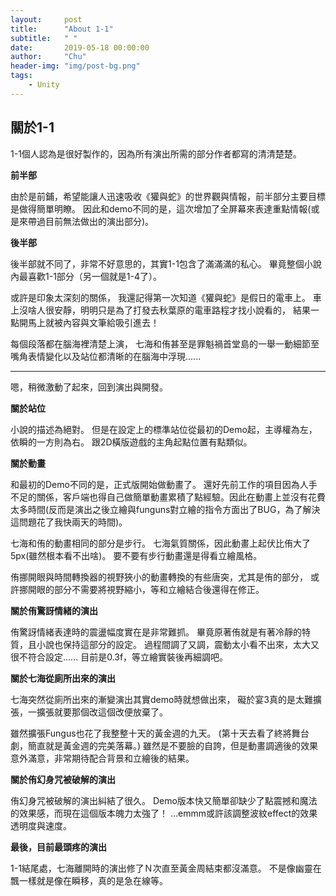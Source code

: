 ```yaml
---
layout:     post
title:      "About 1-1"
subtitle:   " "
date:       2019-05-18 00:00:00
author:     "Chu"
header-img: "img/post-bg.png"
tags:
    - Unity
---
```



## 關於1-1

1-1個人認為是很好製作的，因為所有演出所需的部分作者都寫的清清楚楚。


**前半部**

由於是前鋪，希望能讓人迅速吸收《獾與蛇》的世界觀與情報，前半部分主要目標是做得簡單明瞭。
因此和demo不同的是，這次增加了全屏幕來表達重點情報(或是來帶過目前無法做出的演出部分)。


**後半部**

後半部就不同了，非常不好意思的，其實1-1包含了滿滿滿的私心。
畢竟整個小說內最喜歡1-1部分（另一個就是1-4了）。

或許是印象太深刻的關係，
我還記得第一次知道《獾與蛇》是假日的電車上。
車上沒啥人很安靜，明明只是為了打發去秋葉原的電車路程才找小說看的，
結果一點開馬上就被內容與文筆給吸引進去！

每個段落都在腦海裡清楚上演，
七海和侑甚至是罪魁禍首堂島的一舉一動細節至嘴角表情變化以及站位都清晰的在腦海中浮現......



---



嗯，稍微激動了起來，回到演出與開發。


**關於站位**

小說的描述為絕對。
但是在設定上的標準站位從最初的Demo起，主導權為左，依瞬的一方則為右。
跟2D橫版遊戲的主角起點位置有點類似。


**關於動畫**

和最初的Demo不同的是，正式版開始做動畫了。
還好先前工作的項目因為人手不足的關係，客戶端也得自己做簡單動畫累積了點經驗。因此在動畫上並沒有花費太多時間(反而是演出之後立繪與funguns對立繪的指令方面出了BUG，為了解決這問題花了我快兩天的時間)。

七海和侑的動畫相同的部分是步行。
七海氣質關係，因此動畫上起伏比侑大了5px(雖然根本看不出啥)。
要不要有步行動畫還是得看立繪風格。

侑挪開眼與時間轉換器的視野狹小的動畫轉換的有些唐突，尤其是侑的部分，
或許挪開眼的部分不需要將視野縮小，等和立繪結合後還得在修正。


**關於侑驚訝情緒的演出**

侑驚訝情緒表達時的震盪幅度實在是非常難抓。
畢竟原著侑就是有著冷靜的特質，且小說也保持這部分的設定。
過程間調了又調，震動太小看不出來，太大又很不符合設定......
目前是0.3f，等立繪實裝後再細調吧。


**關於七海從廁所出來的演出**

七海突然從廁所出來的漸變演出其實demo時就想做出來，
礙於宴3真的是太難擴張，一擴張就要那個改這個改便放棄了。

雖然擴張Fungus也花了我整整十天的黃金週的九天。
(第十天去看了終將舞台劇，簡直就是黃金週的完美落幕。)
雖然是不要臉的自誇，但是動畫調適後的效果意外滿意，非常期待配合背景和立繪後的結果。


**關於侑幻身咒被破解的演出**

侑幻身咒被破解的演出糾結了很久。
Demo版本快又簡單卻缺少了點震撼和魔法的效果感，而現在這個版本魄力太強了！
...emmm或許該調整波紋effect的效果透明度與速度。


**最後，目前最頭疼的演出**

1-1結尾處，七海離開時的演出修了Ｎ次直至黃金周結束都沒滿意。
不是像幽靈在飄一樣就是像在瞬移，真的是急在線等。



